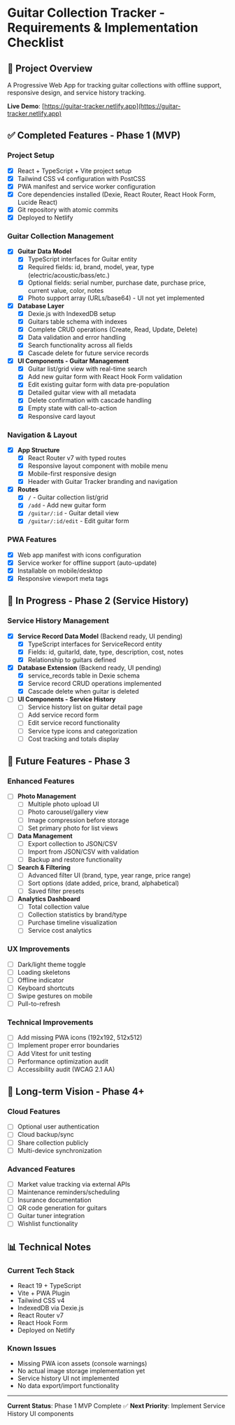# Guitar Collection Tracker - Requirements & Implementation Checklist

## 🎯 Project Overview
A Progressive Web App for tracking guitar collections with offline support, responsive design, and service history tracking.

**Live Demo**: [https://guitar-tracker.netlify.app](https://guitar-tracker.netlify.app)

## ✅ Completed Features - Phase 1 (MVP)

### Project Setup
- [x] React + TypeScript + Vite project setup
- [x] Tailwind CSS v4 configuration with PostCSS
- [x] PWA manifest and service worker configuration
- [x] Core dependencies installed (Dexie, React Router, React Hook Form, Lucide React)
- [x] Git repository with atomic commits
- [x] Deployed to Netlify

### Guitar Collection Management
- [x] **Guitar Data Model**
  - [x] TypeScript interfaces for Guitar entity
  - [x] Required fields: id, brand, model, year, type (electric/acoustic/bass/etc.)
  - [x] Optional fields: serial number, purchase date, purchase price, current value, color, notes
  - [x] Photo support array (URLs/base64) - UI not yet implemented

- [x] **Database Layer**
  - [x] Dexie.js with IndexedDB setup
  - [x] Guitars table schema with indexes
  - [x] Complete CRUD operations (Create, Read, Update, Delete)
  - [x] Data validation and error handling
  - [x] Search functionality across all fields
  - [x] Cascade delete for future service records

- [x] **UI Components - Guitar Management**
  - [x] Guitar list/grid view with real-time search
  - [x] Add new guitar form with React Hook Form validation
  - [x] Edit existing guitar form with data pre-population
  - [x] Detailed guitar view with all metadata
  - [x] Delete confirmation with cascade handling
  - [x] Empty state with call-to-action
  - [x] Responsive card layout

### Navigation & Layout
- [x] **App Structure**
  - [x] React Router v7 with typed routes
  - [x] Responsive layout component with mobile menu
  - [x] Mobile-first responsive design
  - [x] Header with Guitar Tracker branding and navigation

- [x] **Routes**
  - [x] `/` - Guitar collection list/grid
  - [x] `/add` - Add new guitar form
  - [x] `/guitar/:id` - Guitar detail view
  - [x] `/guitar/:id/edit` - Edit guitar form

### PWA Features
- [x] Web app manifest with icons configuration
- [x] Service worker for offline support (auto-update)
- [x] Installable on mobile/desktop
- [x] Responsive viewport meta tags

## 🔧 In Progress - Phase 2 (Service History)

### Service History Management
- [x] **Service Record Data Model** (Backend ready, UI pending)
  - [x] TypeScript interfaces for ServiceRecord entity
  - [x] Fields: id, guitarId, date, type, description, cost, notes
  - [x] Relationship to guitars defined

- [x] **Database Extension** (Backend ready, UI pending)
  - [x] service_records table in Dexie schema
  - [x] Service record CRUD operations implemented
  - [x] Cascade delete when guitar is deleted

- [ ] **UI Components - Service History**
  - [ ] Service history list on guitar detail page
  - [ ] Add service record form
  - [ ] Edit service record functionality
  - [ ] Service type icons and categorization
  - [ ] Cost tracking and totals display

## 🚀 Future Features - Phase 3

### Enhanced Features
- [ ] **Photo Management**
  - [ ] Multiple photo upload UI
  - [ ] Photo carousel/gallery view
  - [ ] Image compression before storage
  - [ ] Set primary photo for list views

- [ ] **Data Management**
  - [ ] Export collection to JSON/CSV
  - [ ] Import from JSON/CSV with validation
  - [ ] Backup and restore functionality

- [ ] **Search & Filtering**
  - [ ] Advanced filter UI (brand, type, year range, price range)
  - [ ] Sort options (date added, price, brand, alphabetical)
  - [ ] Saved filter presets

- [ ] **Analytics Dashboard**
  - [ ] Total collection value
  - [ ] Collection statistics by brand/type
  - [ ] Purchase timeline visualization
  - [ ] Service cost analytics

### UX Improvements
- [ ] Dark/light theme toggle
- [ ] Loading skeletons
- [ ] Offline indicator
- [ ] Keyboard shortcuts
- [ ] Swipe gestures on mobile
- [ ] Pull-to-refresh

### Technical Improvements
- [ ] Add missing PWA icons (192x192, 512x512)
- [ ] Implement proper error boundaries
- [ ] Add Vitest for unit testing
- [ ] Performance optimization audit
- [ ] Accessibility audit (WCAG 2.1 AA)

## 🔮 Long-term Vision - Phase 4+

### Cloud Features
- [ ] Optional user authentication
- [ ] Cloud backup/sync
- [ ] Share collection publicly
- [ ] Multi-device synchronization

### Advanced Features
- [ ] Market value tracking via external APIs
- [ ] Maintenance reminders/scheduling
- [ ] Insurance documentation
- [ ] QR code generation for guitars
- [ ] Guitar tuner integration
- [ ] Wishlist functionality

## 📊 Technical Notes

### Current Tech Stack
- React 19 + TypeScript
- Vite + PWA Plugin
- Tailwind CSS v4
- IndexedDB via Dexie.js
- React Router v7
- React Hook Form
- Deployed on Netlify

### Known Issues
- Missing PWA icon assets (console warnings)
- No actual image storage implementation yet
- Service history UI not implemented
- No data export/import functionality

---

**Current Status**: Phase 1 MVP Complete ✅
**Next Priority**: Implement Service History UI components